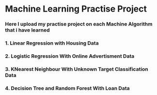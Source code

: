 # Machine Learning Practise Project

### Here I upload my practise project on each Machine Algorithm that i have learned 

### 1. Linear Regression with Housing Data
### 2. Logistic Regression With Online Advertisment Data
### 3. KNearest Neighbour With Unknown Target Classification Data
### 4. Decision Tree and Random Forest With Loan Data
